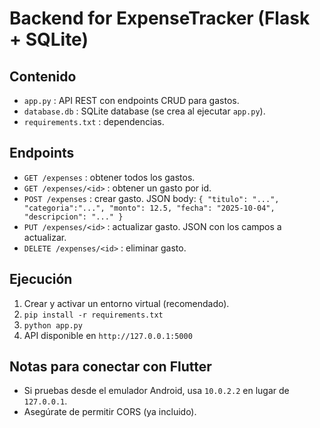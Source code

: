 # Backend for ExpenseTracker (Flask + SQLite)

## Contenido
- `app.py` : API REST con endpoints CRUD para gastos.
- `database.db` : SQLite database (se crea al ejecutar `app.py`).
- `requirements.txt` : dependencias.

## Endpoints
- `GET /expenses` : obtener todos los gastos.
- `GET /expenses/<id>` : obtener un gasto por id.
- `POST /expenses` : crear gasto. JSON body: `{ "titulo": "...", "categoria":"...", "monto": 12.5, "fecha": "2025-10-04", "descripcion": "..." }`
- `PUT /expenses/<id>` : actualizar gasto. JSON con los campos a actualizar.
- `DELETE /expenses/<id>` : eliminar gasto.

## Ejecución
1. Crear y activar un entorno virtual (recomendado).
2. `pip install -r requirements.txt`
3. `python app.py`
4. API disponible en `http://127.0.0.1:5000`

## Notas para conectar con Flutter
- Si pruebas desde el emulador Android, usa `10.0.2.2` en lugar de `127.0.0.1`.
- Asegúrate de permitir CORS (ya incluido).
